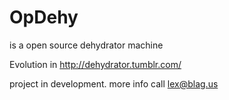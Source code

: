 OpDehy
======

is a open source dehydrator machine

Evolution in http://dehydrator.tumblr.com/

project in development. more info call lex@blag.us

